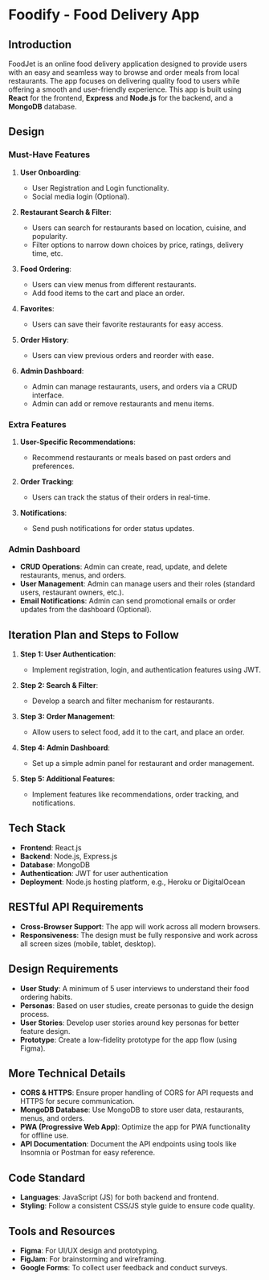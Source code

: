# Foodify - Food Delivery App

## Introduction

FoodJet is an online food delivery application designed to provide users with an easy and seamless way to browse and order meals from local restaurants. The app focuses on delivering quality food to users while offering a smooth and user-friendly experience. This app is built using **React** for the frontend, **Express** and **Node.js** for the backend, and a **MongoDB** database.

## Design

### Must-Have Features

1. **User Onboarding**: 
   - User Registration and Login functionality.
   - Social media login (Optional).
  
2. **Restaurant Search & Filter**:
   - Users can search for restaurants based on location, cuisine, and popularity.
   - Filter options to narrow down choices by price, ratings, delivery time, etc.

3. **Food Ordering**:
   - Users can view menus from different restaurants.
   - Add food items to the cart and place an order.
  
4. **Favorites**:
   - Users can save their favorite restaurants for easy access.
   
5. **Order History**:
   - Users can view previous orders and reorder with ease.

6. **Admin Dashboard**:
   - Admin can manage restaurants, users, and orders via a CRUD interface.
   - Admin can add or remove restaurants and menu items.

### Extra Features

1. **User-Specific Recommendations**:
   - Recommend restaurants or meals based on past orders and preferences.

2. **Order Tracking**:
   - Users can track the status of their orders in real-time.

3. **Notifications**:
   - Send push notifications for order status updates.

### Admin Dashboard

- **CRUD Operations**: Admin can create, read, update, and delete restaurants, menus, and orders.
- **User Management**: Admin can manage users and their roles (standard users, restaurant owners, etc.).
- **Email Notifications**: Admin can send promotional emails or order updates from the dashboard (Optional).

## Iteration Plan and Steps to Follow

1. **Step 1: User Authentication**:
   - Implement registration, login, and authentication features using JWT.
   
2. **Step 2: Search & Filter**:
   - Develop a search and filter mechanism for restaurants.

3. **Step 3: Order Management**:
   - Allow users to select food, add it to the cart, and place an order.

4. **Step 4: Admin Dashboard**:
   - Set up a simple admin panel for restaurant and order management.

5. **Step 5: Additional Features**:
   - Implement features like recommendations, order tracking, and notifications.

## Tech Stack

- **Frontend**: React.js
- **Backend**: Node.js, Express.js
- **Database**: MongoDB
- **Authentication**: JWT for user authentication
- **Deployment**: Node.js hosting platform, e.g., Heroku or DigitalOcean

## RESTful API Requirements

- **Cross-Browser Support**: The app will work across all modern browsers.
- **Responsiveness**: The design must be fully responsive and work across all screen sizes (mobile, tablet, desktop).

## Design Requirements

- **User Study**: A minimum of 5 user interviews to understand their food ordering habits.
- **Personas**: Based on user studies, create personas to guide the design process.
- **User Stories**: Develop user stories around key personas for better feature design.
- **Prototype**: Create a low-fidelity prototype for the app flow (using Figma).

## More Technical Details

- **CORS & HTTPS**: Ensure proper handling of CORS for API requests and HTTPS for secure communication.
- **MongoDB Database**: Use MongoDB to store user data, restaurants, menus, and orders.
- **PWA (Progressive Web App)**: Optimize the app for PWA functionality for offline use.
- **API Documentation**: Document the API endpoints using tools like Insomnia or Postman for easy reference.

## Code Standard

- **Languages**: JavaScript (JS) for both backend and frontend.
- **Styling**: Follow a consistent CSS/JS style guide to ensure code quality.

## Tools and Resources

- **Figma**: For UI/UX design and prototyping.
- **FigJam**: For brainstorming and wireframing.
- **Google Forms**: To collect user feedback and conduct surveys.

